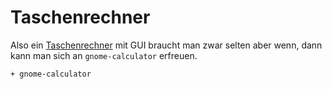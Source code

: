 # Taschenrechner

Also ein [Taschenrechner](https://wiki.archlinux.org/index.php/list_of_applications#Calculator) mit GUI braucht man zwar selten aber wenn, dann kann man sich an `gnome-calculator` erfreuen.

    + gnome-calculator
